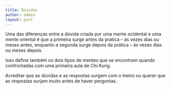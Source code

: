 ```yaml
---
title: Dúvidas
author: admin
layout: post
---
```

Uma das diferenças entre a dúvida criada por uma mente ocidental e uma mente oriental é que a primeira surge antes da pratica &#8211; às vezes dias ou meses antes, enquanto a segunda surge depois da prática &#8211; às vezes dias ou meses depois.

Isso define também os dois tipos de mentes que se encontram quando confrontadas com uma primeira aula de Chi Kung.

Acreditar que as dúvidas e as respostas surgem com o treino ou querer que as respostas surjam muito antes de haver perguntas.
